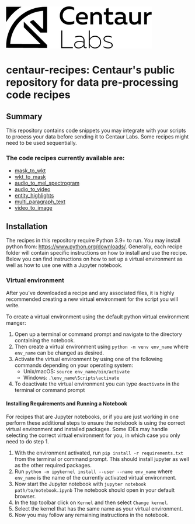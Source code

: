 ![logo](assets/logo.png)

# centaur-recipes: Centaur's public repository for data pre-processing code recipes


## Summary

This repository contains code snippets you may integrate with your scripts to 
process your data before sending it to Centaur Labs. Some recipes might need to be used sequentially.

### The code recipes currently available are:
* [mask_to_wkt](mask_to_wkt)
* [wkt_to_mask](wkt_to_mask)
* [audio_to_mel_spectrogram](audio_to_mel_spectrogram)
* [audio_to_video](audio_to_video)
* [entity_highlights](entity_highlights)
* [multi_paragraph_text](multi_paragraph_text)
* [video_to_image](video_to_image)

## Installation

The recipes in this repository require Python 3.9+ to run. You may install 
python from: https://www.python.org/downloads/. Generally, each recipe folder 
will contain specific instructions on how to install and use the recipe. Below
you can find instructions on how to set up a virtual environment as well as how
to use one with a Jupyter notebook.

### Virtual environment
After you've downloaded a recipe and any associated files, it is highly 
recommended creating a new virtual environment for the script you will write.

To create a virtual environment using the default python virtual environment manger:
1. Open up a terminal or command prompt and navigate to the directory 
   containing the notebook.
2. Then create a virtual environment using `python -m venv env_name` where 
   `env_name` can be changed as desired.
3. Activate the virtual environment by using one of the following commands 
   depending on your operating system:
    * Unix/macOS: `source env_name/bin/activate`
    * Windows: `.\env_name\Scripts\activate`
4. To deactivate the virtual environment you can type `deactivate` in the 
   terminal or command prompt

#### Installing Requirements and Running a Notebook

For recipes that are Jupyter notebooks, or if you are just working in one
perform these additional steps to ensure the notebook is using the correct
virtual environment and installed packages. Some IDEs may handle selecting the
correct virtual environment for you, in which case you only need to do step 1.

1. With the environment activated, run `pip install -r requirements.txt`
   from the terminal or command prompt. This should install jupyter as well as 
   the other required packages.
2. Run `python -m ipykernel install --user --name env_name` where `env_name`
   is the name of the currently activated virtual environment.
3. Now start the Jupyter notebook with `jupyter notebook path/to/notebook.ipynb`
   The notebook should open in your default browser.
4. In the top toolbar click on `Kernel` and then select `Change kernel`.
5. Select the kernel that has the same name as your virtual environment.
6. Now you may follow any remaining instructions in the notebook.
